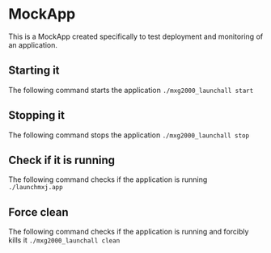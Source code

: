 # MockApp


This is a MockApp created specifically to test deployment and monitoring of an application.

## Starting it

The following command starts the application
`./mxg2000_launchall start`

## Stopping it

The following command stops the application
`./mxg2000_launchall stop`

## Check if it is running

The following command checks if the application is running
`./launchmxj.app`

## Force clean

The following command checks if the application is running and forcibly kills it
`./mxg2000_launchall clean`